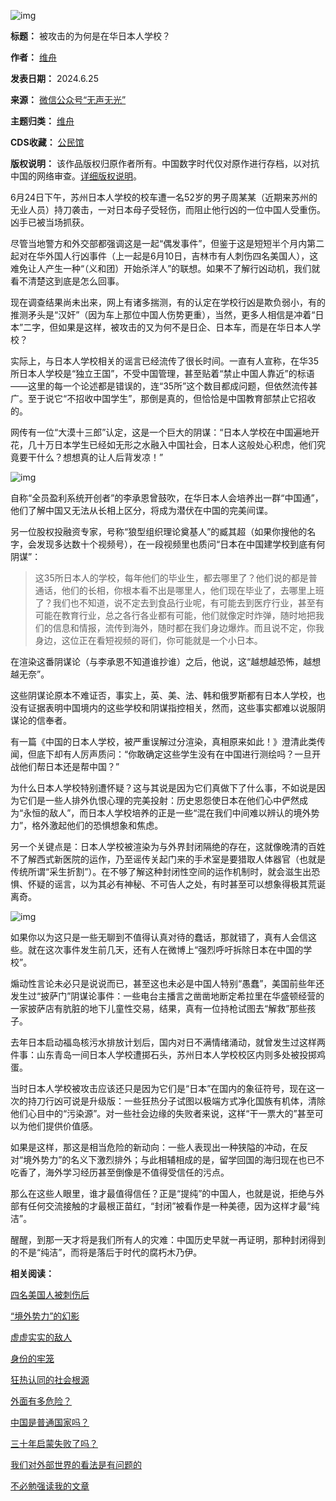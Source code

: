 ![img](https://chinadigitaltimes.net/chinese/files/2024/06/post-709230-667b4fdb9cb57.)




**标题：** 被攻击的为何是在华日本人学校？  

**作者：** [维舟](https://chinadigitaltimes.net/space/维舟)  

**发表日期：** 2024.6.25  

**来源：** [微信公众号“无声无光”](https://web.archive.org/web/20240612173001/https://mp.weixin.qq.com/s/4zbG5ZrNReR_Uq5wP303aw)  

**主题归类：** [维舟](https://chinadigitaltimes.net/space/维舟)  

**CDS收藏：** [公民馆](https://chinadigitaltimes.net/space/%E5%85%AC%E6%B0%91%E9%A6%86)  

**版权说明：** 该作品版权归原作者所有。中国数字时代仅对原作进行存档，以对抗中国的网络审查。[详细版权说明](https://chinadigitaltimes.net/chinese/copyright)。


6月24日下午，苏州日本人学校的校车遭一名52岁的男子周某某（近期来苏州的无业人员）持刀袭击，一对日本母子受轻伤，而阻止他行凶的一位中国人受重伤。凶手已被当场抓获。


尽管当地警方和外交部都强调这是一起“偶发事件”，但鉴于这是短短半个月内第二起对在华外国人行凶事件（上一起是6月10日，吉林市有人刺伤四名美国人），这难免让人产生一种“（义和团）开始杀洋人”的联想。如果不了解行凶动机，我们就看不清楚这到底是怎么回事。


现在调查结果尚未出来，网上有诸多揣测，有的认定在学校行凶是欺负弱小，有的推测矛头是“汉奸”（因为车上那位中国人伤势更重），当然，更多人相信是冲着“日本”二字，但如果是这样，被攻击的又为何不是日企、日本车，而是在华日本人学校？


实际上，与日本人学校相关的谣言已经流传了很长时间。一直有人宣称，在华35所日本人学校是“独立王国”，不受中国管理，甚至贴着“禁止中国人靠近”的标语——这里的每一个论述都是错误的，连“35所”这个数目都成问题，但依然流传甚广。至于说它“不招收中国学生”，那倒是真的，但恰恰是中国教育部禁止它招收的。


网传有一位“大漠十三郎”认定，这是一个巨大的阴谋：“日本人学校在中国遍地开花，几十万日本学生已经如无形之水融入中国社会，日本人这般处心积虑，他们究竟要干什么？想想真的让人后背发凉！”


![img](https://chinadigitaltimes.net/chinese/files/2024/06/post-709230-667b4fdbb7a32.png)


自称“全员盈利系统开创者”的李承恩曾鼓吹，在华日本人会培养出一群“中国通”，他们了解中国又无法从长相上区分，将成为潜伏在中国的完美间谍。


另一位股权投融资专家，号称“狼型组织理论奠基人”的臧其超（如果你搜他的名字，会发现多达数十个视频号），在一段视频里也质问“日本在中国建学校到底有何阴谋”：



> 这35所日本人的学校，每年他们的毕业生，都去哪里了？他们说的都是普通话，他们的长相，你根本看不出是哪里人，他们现在毕业了，去哪里上班了？我们也不知道，说不定去到食品行业呢，有可能去到医疗行业，甚至有可能在教育行业，总之各行各业都有可能，他们就像定时炸弹，随时地把我们的信息和情报，流传到海外，随时都在我们身边爆炸。而且说不定，你我身边，这位正在看短视频的哥们，你可能就是一个小日本。


在渲染这番阴谋论（与李承恩不知道谁抄谁）之后，他说，这“越想越恐怖，越想越无奈”。


这些阴谋论原本不难证否，事实上，英、美、法、韩和俄罗斯都有日本人学校，也没有证据表明中国境内的这些学校和阴谋指控相关，然而，这些事实都难以说服阴谋论的信奉者。


有一篇《中国的日本人学校，被严重误解过分渲染，真相原来如此！》澄清此类传闻，但底下却有人厉声质问：“你敢确定这些学生没有在中国进行测绘吗？一旦开战他们帮日本还是帮中国？”


为什么日本人学校特别遭怀疑？这与其说是因为它们真做下了什么事，不如说是因为它们是一些人排外仇恨心理的完美投射：历史恩怨使日本在他们心中俨然成为“永恒的敌人”，而日本人学校培养的正是一些“混在我们中间难以辨认的境外势力”，格外激起他们的恐惧想象和焦虑。


另一个关键点是：日本人学校被渲染为与外界封闭隔绝的存在，这就像晚清的百姓不了解西式新医院的运作，乃至谣传关起门来的手术室是要猎取人体器官（也就是传统所谓“采生折割”）。在不够了解这种封闭性空间的运作机制时，就会滋生出恐惧、怀疑的谣言，以为其必有神秘、不可告人之处，有时甚至可以想象得极其荒诞离奇。


![img](https://chinadigitaltimes.net/chinese/files/2024/06/post-709230-667b4fdbc0c97.)


如果你以为这只是一些无聊到不值得认真对待的蠢话，那就错了，真有人会信这些。就在这次事件发生前几天，还有人在微博上“强烈呼吁拆除日本在中国的学校”。


煽动性言论未必只是说说而已，甚至这也未必是中国人特别“愚蠢”，美国前些年还发生过“披萨门”阴谋论事件：一些电台主播言之凿凿地断定希拉里在华盛顿经营的一家披萨店有肮脏的地下儿童性交易，结果，真有一位持枪试图去“解救”那些孩子。


去年日本启动福岛核污水排放计划后，国内对日不满情绪涌动，就曾发生过这样两件事：山东青岛一间日本人学校遭掷石头，苏州日本人学校校区内则多处被投掷鸡蛋。


当时日本人学校被攻击应该还只是因为它们是“日本”在国内的象征符号，现在这一次的持刀行凶可说是升级版：一些狂热分子试图以极端方式净化国族有机体，清除他们心目中的“污染源”。对一些社会边缘的失败者来说，这样“干一票大的”甚至可以为他们提供价值感。


如果是这样，那这是相当危险的新动向：一些人表现出一种狭隘的冲动，在反对“境外势力”的名义下激烈排外；与此相辅相成的是，留学回国的海归现在也已不吃香了，海外学习经历甚至倒像是不值得受信任的污点。


那么在这些人眼里，谁才最值得信任？正是“提纯”的中国人，也就是说，拒绝与外部有任何交流接触的才最根正苗红，“封闭”被看作是一种美德，因为这样才最“纯洁”。


醒醒，到那一天才将是我们所有人的灾难：中国历史早就一再证明，那种封闭得到的不是“纯洁”，而将是落后于时代的腐朽木乃伊。


**相关阅读：** 


[四名美国人被刺伤后](https://mp.weixin.qq.com/s?__biz=MzI0MTUzNjE2MA==&mid=2247487145&idx=1&sn=e9f126af9e14e7593e36fcf4a41d633d&chksm=e90b5366de7cda70cd884edb36ab8f184270d15466c7194bc5330b6e6c02ac333295b8541bf4&scene=21#wechat_redirect)  

[“境外势力”的幻影](https://mp.weixin.qq.com/s?__biz=MzA3OTg4MzY1Mg==&mid=2651590624&idx=1&sn=ccfe285b4a1aa7f74aa3fdb5f55f1cd1&chksm=8454130bb3239a1df13a42e08599a8e3fc5fccc9f5f629979ea973c196a1734beb0e9020986f&scene=21#wechat_redirect)  

[虚虚实实的敌人](https://mp.weixin.qq.com/s?__biz=MzA3OTg4MzY1Mg==&mid=2651590639&idx=1&sn=b2a5c899ace79dbc6a0545a7d0f76087&chksm=84541304b3239a126d7b1fd3639beab55b832d5d70be74f4ec3ceada75febb08af72d108ab17&scene=21#wechat_redirect)  

[身份的牢笼](https://mp.weixin.qq.com/s?__biz=MzI0MTUzNjE2MA==&mid=2247485745&idx=1&sn=0e91c43e3e85c1b7c0857ebfbce42fd4&chksm=e90b54fede7cdde824c54530c81b467b071d72e9f5ba3ff4f493e2cbb6ba289cc31b7248aa8c&scene=21#wechat_redirect)  

[狂热认同的社会根源](https://mp.weixin.qq.com/s?__biz=MzA3OTg4MzY1Mg==&mid=2651614885&idx=1&sn=947f5426ccae50386d517f269694f768&chksm=8454724eb323fb58afb2e05ab51ba0933edbca2a80b559e75f01e89d5491969b8fdcd8ecdd52&scene=21#wechat_redirect)  

[外面有多危险？](https://mp.weixin.qq.com/s?__biz=MzA3OTg4MzY1Mg==&mid=2651612127&idx=1&sn=9d5874305e19020ee90f3fb54e050108&chksm=84547f34b323f622667c90d0c18cc3074e385a5caeb31dec3db1dce185df5f27ad5ee983aea2&scene=21#wechat_redirect)  

[中国是普通国家吗？](https://mp.weixin.qq.com/s?__biz=Mzg2MjYzNjMzNw==&mid=2247483896&idx=1&sn=b683636b0113990ea2586983258f3b0f&chksm=ce0591a6f97218b05e25cafed954dc12a56b30c9548d5c3d0aa6d7b13480fcbd3a369794d0c8&scene=21#wechat_redirect)  

[三十年启蒙失败了吗？](https://mp.weixin.qq.com/s?__biz=MzA3OTg4MzY1Mg==&mid=2651588727&idx=1&sn=9e21999bba4e33b2ebd62a5c955952bf&chksm=8454149cb3239d8ab49f38c2020720249ce2d224d5766cd2da720967cd66729b1e97e9f908a2&scene=21#wechat_redirect)  

[我们对外部世界的看法是有问题的](https://mp.weixin.qq.com/s?__biz=MzA3OTg4MzY1Mg==&mid=2651616014&idx=1&sn=c7c223af42725f2e6ed120a86729545c&chksm=84546fe5b323e6f3fe510a37bd11898bdfbb0607e3f0a68cd48278257476e9ee9922b69f8906&scene=21#wechat_redirect)  

[不必勉强读我的文章](https://mp.weixin.qq.com/s?__biz=MzA3OTg4MzY1Mg==&mid=2651616022&idx=1&sn=624c4f7f0e7e48082c3421c48f83ef72&chksm=84546ffdb323e6eb3e00c8020474fbd52c02f04d68413b089ab4b448d63fa0f854c1eb837e90&scene=21#wechat_redirect)

